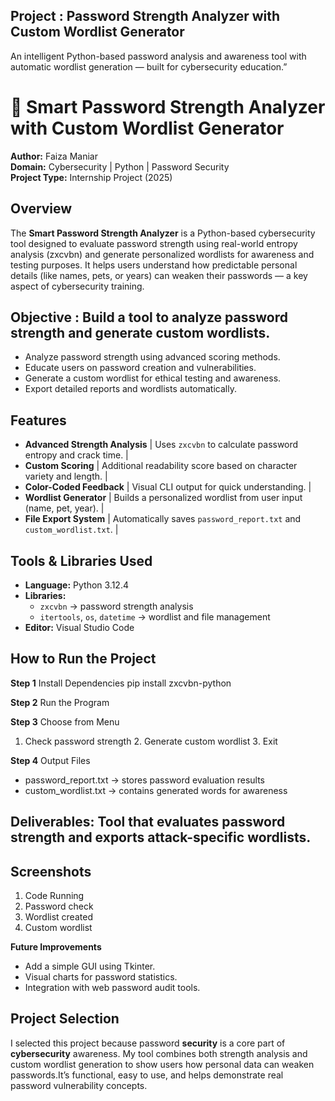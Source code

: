 ## Project : Password Strength Analyzer with Custom Wordlist Generator

An intelligent Python-based password analysis and awareness tool with automatic wordlist generation — built for cybersecurity education.”

# 🔐 Smart Password Strength Analyzer with Custom Wordlist Generator

**Author:** Faiza Maniar  
**Domain:** Cybersecurity | Python | Password Security  
**Project Type:** Internship Project (2025)  


## Overview

The **Smart Password Strength Analyzer** is a Python-based cybersecurity tool designed to evaluate password strength using real-world entropy analysis (zxcvbn) and generate personalized wordlists for awareness and testing purposes.
It helps users understand how predictable personal details (like names, pets, or years) can weaken their passwords — a key aspect of cybersecurity training.


## Objective : Build a tool to analyze password strength and generate custom wordlists.

- Analyze password strength using advanced scoring methods.  
- Educate users on password creation and vulnerabilities.  
- Generate a custom wordlist for ethical testing and awareness.  
- Export detailed reports and wordlists automatically.


## Features
- **Advanced Strength Analysis** | Uses `zxcvbn` to calculate password entropy and crack time. |
- **Custom Scoring** | Additional readability score based on character variety and length. |
- **Color-Coded Feedback** | Visual CLI output for quick understanding. |
- **Wordlist Generator** | Builds a personalized wordlist from user input (name, pet, year). |
- **File Export System** | Automatically saves `password_report.txt` and `custom_wordlist.txt`. |


##  Tools & Libraries Used

- **Language:** Python 3.12.4  
- **Libraries:**  
  - `zxcvbn` → password strength analysis  
  - `itertools`, `os`, `datetime` → wordlist and file management  
- **Editor:** Visual Studio Code  


##  How to Run the Project

**Step 1** Install Dependencies
      pip install zxcvbn-python

**Step 2** Run the Program

**Step 3** Choose from Menu
  1. Check password strength
  2️. Generate custom wordlist
  3️. Exit

**Step 4** Output Files
  - password_report.txt → stores password evaluation results
  - custom_wordlist.txt → contains generated words for awareness

## Deliverables: Tool that evaluates password strength and exports attack-specific wordlists.

## Screenshots 
1. Code Running
2. Password check
3. Wordlist created
4. Custom wordlist

**Future Improvements**
- Add a simple GUI using Tkinter.
- Visual charts for password statistics.
- Integration with web password audit tools.

## Project Selection

I selected this project because password **security** is a core part of **cybersecurity** awareness. My tool combines both strength analysis and custom wordlist generation to show users how personal data can weaken passwords.It’s functional, easy to use, and helps demonstrate real password vulnerability concepts.
